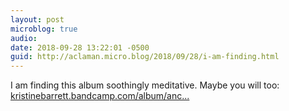 ```yaml
---
layout: post
microblog: true
audio: 
date: 2018-09-28 13:22:01 -0500
guid: http://aclaman.micro.blog/2018/09/28/i-am-finding.html
---
```

I am finding this album soothingly meditative. Maybe you will too: [kristinebarrett.bandcamp.com/album/anc...](https://kristinebarrett.bandcamp.com/album/ancestors)
